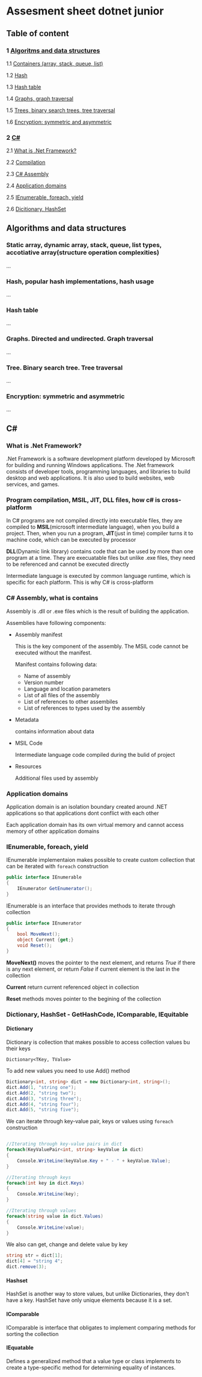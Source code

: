 # Assesment sheet dotnet junior
## Table of content
### 1 [Algoritms and data structures](#1)
1.1 [Containers (array, stack, queue, list)](#1_1)

1.2 [Hash](#1_2)

1.3 [Hash table](#1_3)

1.4 [Graphs, graph traversal](#1_4)

1.5 [Trees, binary search trees, tree traversal](#1_5)

1.6 [Encryption: symmetric and asymmetric](#1_6)


### 2 [C#](#2)

2.1 [What is .Net Framework?](#2_1)

2.2 [Compilation](#2_2)

2.3 [C# Assembly](#2_3)

2.4 [Application domains](#2_4)

2.5 [IEnumerable, foreach, yield](#2_5)

2.6 [Dicitionary, HashSet](#2_6)

<a name="1"/>

## Algorithms and data structures

<a name="1_1"/>

### Static array, dynamic array, stack, queue, list types, accotiative array(structure operation complexities)
...
<a name="1_2"/>

### Hash, popular hash implementations, hash usage
...
<a name="1_3"/>

### Hash table
...

<a name="1_4"/>

### Graphs. Directed and undirected. Graph traversal
...

<a name="1_5"/>

### Tree. Binary search tree. Tree traversal
...

<a name="1_6"/>

### Encryption: symmetric and asymmetric
...

<a name="2"/>

## C#

<a name="2_1"/>

### What is .Net Framework?
.Net Framework is a software development platform developed by Microsoft for building and running Windows applications. The .Net framework consists of developer tools, programming languages, and libraries to build desktop and web applications. It is also used to build websites, web services, and games.

<a name="2_2"/>

### Program compilation, MSIL, JIT, DLL files, how c# is cross-platform
In C# programs are not compiled directly into executable files, they are compiled to **MSIL**(microsoft intermediate language), when you build a project. Then, when you run a program, **JIT**(just in time) compiler turns it to machine code, which can be executed by processor

**DLL**(Dynamic link library) contains code that can be used by more than one program at a time. They are execuatable files but unlike .exe files, they need to be referenced and cannot be executed directly

Intermediate language is executed by common language runtime, which is specific for each platform. This is why C# is cross-platform

<a name="2_3"/>

### C# Assembly, what is contains
Assembly is .dll or .exe files which is the result of building the application. 

Assemblies have following components: 
* Assembly manifest
    
    This is the key component of the assembly. The MSIL code cannot be executed without the manifest.

    Manifest contains following data:
    * Name of assembly
    * Version number
    * Language and location parameters
    * List of all files of the assembly 
    * List of references to other assembiles
    * List of references to types used by the assembly

* Metadata

    contains information about data

* MSIL Code

    Intermediate language code compiled during the bulid of project

* Resources

    Additional files used by assembly

<a name="2_4"/>


### Application domains

Application domain is an isolation boundary created around .NET applications so that applications dont conflict with each other

Each application domain has its own virtual memory and cannot access memory of other application domains

<a name="2_5"/>

### IEnumerable, foreach, yield

IEnumerable implementaion makes possible to create custom collection that can be iterated with `foreach` construction
```cs
public interface IEnumerable
{
    IEnumerator GetEnumerator();
}
```

IEnumerable is an interface that provides methods to iterate through collection

```cs
public interface IEnumerator
{
    bool MoveNext();
    object Current {get;}
    void Reset();
}
```
**MoveNext()** moves the pointer to the next element, and returns 
*True* if there is any next element, or return *False* if current element is the last in the collection

**Current**  return current referenced object in collection

**Reset** methods moves pointer to the begining of the collection

<a name="2_6"/>

### Dictionary, HashSet - GetHashCode, IComparable, IEquitable
#### Dictionary
Dictionary is collection that makes possible to access collection values bu their keys

`Dictionary<TKey, TValue>`

To add new values you need to use Add() method
```cs
Dictionary<int, string> dict = new Dictionary<int, string>();
dict.Add(1, "string one");
dict.Add(2, "string two");
dict.Add(3, "string three");
dict.Add(4, "string four");
dict.Add(5, "string five");
```

We can iterate through key-value pair, keys or values using `foreach` construction

```cs

//Iterating through key-value pairs in dict
foreach(KeyValuePair<int, string> keyValue in dict)
{
    Console.WriteLine(keyValue.Key + " - " + keyValue.Value);
}

//Iterating through keys
foreach(int key in dict.Keys)
{
    Console.WriteLine(key);
}

//Iterating through values
foreach(string value in dict.Values)
{
    Console.WriteLine(value);
}
```


We also can get, change and delete value by key
```cs
string str = dict[1];
dict[4] = "string 4";
dict.remove(3);
```

#### Hashset
HashSet is another way to store values, but unlike Dictionaries, they don't have a key. HashSet have only unique elements because it is a set. 

#### IComparable
IComparable is interface that obligates to implement comparing methods for sorting the collection

#### IEquatable
Defines a generalized method that a value type or class implements to create a type-specific method for determining equality of instances.